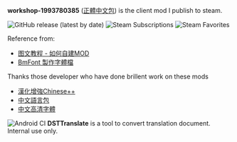 **workshop-1993780385** ([正體中文包](https://steamcommunity.com/sharedfiles/filedetails/?id=1993780385)) is the client mod I publish to steam.

![GitHub release (latest by date)](https://img.shields.io/github/v/release/DolphinWing/DSTTranslate?logo=github) ![Steam Subscriptions](https://img.shields.io/steam/subscriptions/1993780385?logo=steam) ![Steam Favorites](https://img.shields.io/steam/favorites/1993780385?logo=steam)

Reference from:
* [图文教程 - 如何自建MOD](https://steamcommunity.com/sharedfiles/filedetails/?id=676286328)
* [BmFont 製作字體檔](https://cwa1022.pixnet.net/blog/post/15527479)

Thanks those developer who have done brillent work on these mods
* [漢化增強Chinese++](https://steamcommunity.com/sharedfiles/filedetails/?id=1418746242)
* [中文語言包](https://steamcommunity.com/sharedfiles/filedetails/?id=367546858)
* [中文高清字體](https://steamcommunity.com/sharedfiles/filedetails/?id=678340265)

![Android CI](https://github.com/DolphinWing/DSTTranslate/workflows/Android%20CI/badge.svg)
**DSTTranslate** is a tool to convert translation document. Internal use only.

